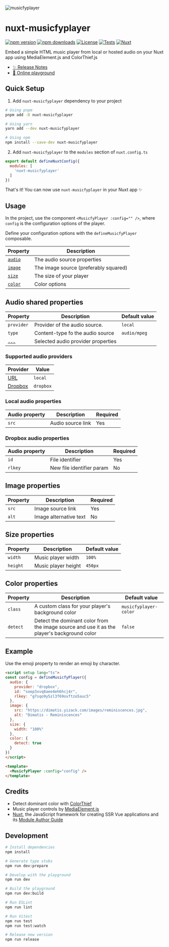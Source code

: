 ![musicfyplayer](https://github.com/Yizack/nuxt-musicfyplayer/assets/16264115/bb7af99c-73db-4841-b539-275b4611e4c9)

# nuxt-musicfyplayer

[![npm version][npm-version-src]][npm-version-href]
[![npm downloads][npm-downloads-src]][npm-downloads-href]
[![License][license-src]][license-href]
[![Tests][tests-src]][tests-href]
[![Nuxt][nuxt-src]][nuxt-href]

Embed a simple HTML music player from local or hosted audio on your Nuxt app using MediaElement.js and ColorThief.js

- [✨ Release Notes](https://github.com/Yizack/nuxt-musicfyplayer/blob/main/CHANGELOG.md)
- [🏀 Online playground](https://stackblitz.com/github/yizack/nuxt-musicfyplayer?file=playground%2Fapp.vue)

## Quick Setup

1. Add `nuxt-musicfyplayer` dependency to your project

```bash
# Using pnpm
pnpm add -D nuxt-musicfyplayer

# Using yarn
yarn add --dev nuxt-musicfyplayer

# Using npm
npm install --save-dev nuxt-musicfyplayer
```

2. Add `nuxt-musicfyplayer` to the `modules` section of `nuxt.config.ts`

```js
export default defineNuxtConfig({
  modules: [
    'nuxt-musicfyplayer'
  ]
})
```

That's it! You can now use `nuxt-musicfyplayer` in your Nuxt app ✨

## Usage

In the project, use the component `<MusicfyPlayer :config="" />`, where `config` is the configuration options of the player.

Define your configuration options with the `defineMusicfyPlayer` composable.

| Property                   | Description                           |
|----------------------------|---------------------------------------|
| [`audio`](#audio-shared-properties) | The audio source properties           |
| [`image`](#image-properties) | The image source (preferably squared) |
| [`size`](#size-properties)   | The size of your player               |
| [`color`](#color-properties) | Color options                         |

## Audio shared properties

| Property   | Description                      | Default value |
|------------|----------------------------------|---------------|
| `provider` | Provider of the audio source.    | `local`       |
| `type`     | Content-type fo the audio source | `audio/mpeg`  |
| [`...`](#supported-audio-providers) | Selected audio provider properties ||

### Supported audio providers

| Provider                             | Value    |
|--------------------------------------|----------|
| [URL](#local-audio-properties)     | `local`  |
| [Dropbox](#dropbox-audio-properties) | `dropbox`|

### Local audio properties

| Audio property | Description               | Required |
|----------------|---------------------------|----------|
| `src`          | Audio source link         | Yes      |

### Dropbox audio properties

| Audio property | Description               | Required |
|----------------|---------------------------|----------|
| `id`           | File identifier           | Yes      |
| `rlkey`        | New file identifier param | No       |

## Image properties

| Property | Description            | Required |
|----------|------------------------|----------|
| `src`    | Image source link      | Yes      |
| `alt`    | Image alternative text | No       |

## Size properties

| Property | Description            | Default value |
|----------|------------------------|---------------|
| `width`  | Music player width     | `100%`        |
| `height` | Music player height    | `450px`       |

## Color properties

| Property | Description                                                                                 | Default value         |
|----------|---------------------------------------------------------------------------------------------|-----------------------|
| `class`  | A custom class for your player's background color                                           | `musicfyplayer-color` |
| `detect` | Detect the dominant color from the image source and use it as the player's background color | `false`               |

## Example

Use the emoji property to render an emoji by character.

```html
<script setup lang="ts">
const config = defineMusicfyPlayer({
  audio: {
    provider: "dropbox",
    id: "soep3xvq8aee4eh6hcj4r",
    rlkey: "g7sqo9y5zl3f69oxftzo5auc5"
  },
  image: {
    src: "https://dimatis.yizack.com/images/reminiscences.jpg",
    alt: "Dimatis - Reminiscences"
  },
  size: {
    width: "100%"
  },
  color: {
    detect: true
  }
})
</script>

<template>
  <MusicfyPlayer :config="config" />
</template>
```

## Credits

- Detect dominant color with [ColorThief](https://lokeshdhakar.com/projects/color-thief/)
- Music player controls by [MediaElement.js](https://www.mediaelementjs.com/)
- [Nuxt](https://github.com/nuxt/nuxt), the JavaScript framework for creating SSR Vue applications and its [Module Author Guide](https://nuxt.com/docs/guide/going-further/modules)

## Development

```bash
# Install dependencies
npm install

# Generate type stubs
npm run dev:prepare

# Develop with the playground
npm run dev

# Build the playground
npm run dev:build

# Run ESLint
npm run lint

# Run Vitest
npm run test
npm run test:watch

# Release new version
npm run release
```

<!-- Badges -->
[npm-version-src]: https://img.shields.io/npm/v/nuxt-musicfyplayer/latest.svg?style=flat&colorA=18181B&colorB=28CF8D
[npm-version-href]: https://npmjs.com/package/nuxt-musicfyplayer

[npm-downloads-src]: https://img.shields.io/npm/dm/nuxt-musicfyplayer.svg?style=flat&colorA=18181B&colorB=28CF8D
[npm-downloads-href]: https://npmjs.com/package/nuxt-musicfyplayer

[license-src]: https://img.shields.io/npm/l/nuxt-musicfyplayer.svg?style=flat&colorA=18181B&colorB=28CF8D
[license-href]: LICENSE

[tests-src]: https://img.shields.io/github/actions/workflow/status/Yizack/nuxt-musicfyplayer/tests.yml?style=flat&colorA=18181B&colorB=28CF8D&label=tests
[tests-href]: https://github.com/Yizack/nuxt-musicfyplayer/actions/workflows/tests.yml

[nuxt-src]: https://img.shields.io/badge/Nuxt-18181B?logo=nuxt.js
[nuxt-href]: https://nuxt.com
